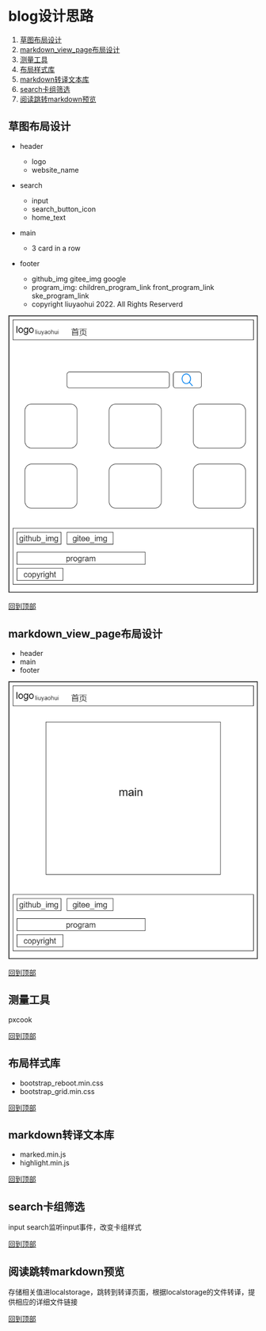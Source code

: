 

# blog设计思路
1. [草图布局设计](#草图布局设计)
2. [markdown_view_page布局设计](#markdown_view_page布局设计)
3. [测量工具](#测量工具)
4. [布局样式库](#布局样式库)
5. [markdown转译文本库](#markdown转译文本库)
6. [search卡组筛选](#search卡组筛选)
7. [阅读跳转markdown预览](#阅读跳转markdown预览)


## 草图布局设计
* header
    * logo
    * website_name

* search
    * input
    * search_button_icon
    * home_text

* main
    * 3 card in a row

* footer
    * github_img gitee_img google
    * program_img: children_program_link front_program_link ske_program_link
    * copyright liuyaohui 2022. All Rights Reserverd


![iamge](./images/index_layout.png)

[回到顶部](#blog设计思路)

## markdown_view_page布局设计
* header
* main
* footer

![image](./images/markdown_content.png)

[回到顶部](#blog设计思路)

## 测量工具
pxcook

[回到顶部](#blog设计思路)

## 布局样式库
* bootstrap_reboot.min.css
* bootstrap_grid.min.css

[回到顶部](#blog设计思路)

## markdown转译文本库
* marked.min.js
* highlight.min.js

[回到顶部](#blog设计思路)

## search卡组筛选
input search监听input事件，改变卡组样式

[回到顶部](#blog设计思路)

## 阅读跳转markdown预览
存储相关值进localstorage，跳转到转译页面，根据localstorage的文件转译，提供相应的详细文件链接

[回到顶部](#blog设计思路)
